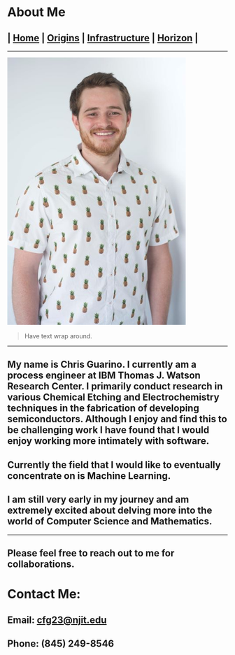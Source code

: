 # About Me 
## | [Home](HW2_InternetWebsite.md) | [Origins](Origins.md) | [Infrastructure](Infastructure.md) | [Horizon](Future.md) |
---
![HeadShot](images/headshot_small.jpg)
> Have text wrap around.
---
## My name is Chris Guarino. I currently am a process engineer at IBM Thomas J. Watson Research Center. I primarily conduct research in various Chemical Etching and Electrochemistry techniques in the fabrication of developing semiconductors. Although I enjoy and find this to be challenging work I have found that I would enjoy working more intimately with software. 

## Currently the field that I would like to eventually concentrate on is Machine Learning. 
## I am still very early in my journey and am extremely excited about delving more into the world of Computer Science and Mathematics.    
---
## Please feel free to reach out to me for collaborations. 

# Contact Me: 
## Email: cfg23@njit.edu 
## Phone: (845) 249-8546